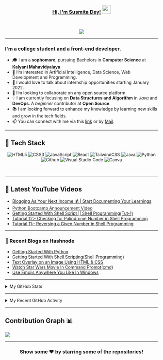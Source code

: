 <!---
Susmita-Dey/Susmita-Dey is a ✨ special ✨ repository because its `README.md` (this file) appears on your GitHub profile.
You can click the Preview link to take a look at your changes.
--->

<h3 align="center">
	<a href="https://susmitadey.github.io/">Hi, I'm Susmita Dey!</a>
  <img src="https://media.giphy.com/media/hvRJCLFzcasrR4ia7z/giphy.gif" width="28">
</h3> <a href="https://github.com/Susmita-Dey/Susmita-Dey/"> </a>
<br/>

<!-- Typing SVG by DenverCoder1 - https://github.com/DenverCoder1/readme-typing-svg -->
<p align="center">
  <a href="https://github.com/DenverCoder1/readme-typing-svg"><img src="https://readme-typing-svg.herokuapp.com?lines=Computer+Science+Student;Front-End+Web+Developer;Open%20Source%20|%20DevOps%20|%20Web+Development%20Enthusiastic;Always%20learning%20new%20things&center=true&width=580&height=45"></a>
</p>

---
<!-- <h1><img src="https://raw.githubusercontent.com/aemmadi/aemmadi/master/wave.gif" width="30px"> Hi, I’m Susmita Dey</h1> -->
<h3>I'm a college student and a front-end developer.</h3>

- 🎓 I am a **sophomore**, pursuing Bachelors in **Computer Science** at **Kalyani Mahavidyalaya**. <br>
- 👀 I’m interested in Artificial Intelligence, Data Science, Web Development and Programming.
- 💬 I would love to talk about internship opportunities starting January 2022.
- 💞️ I’m looking to collaborate on any open source platform.
- 💡 I am currently focusing on **Data Structures and Algorithm** in *Java* and **DevOps**. A *beginner* contributor at **Open Source**. <br>
- 📚 I am looking forward to enhance my knowledge by learning new skills and grow in the tech fields.
- 📫 You can connect with me via this [link](https://bio.link/susmitadey) or by [Mail](mailto:susmitadey475@gmail.com).

---
<!-- <h2>📫 How to reach me:</h2> <br>
<a href="mailto:susmitadey475@gmail.com" target="_blank"><img src="images/official-gmail-icon.svg" alt="Gmail Logo" width="50"></a>&emsp;
<a href="https://www.linkedin.com/in/susmita-dey-15a15a210/" target="_blank"><img src="images/linkedin-icon-2.svg" alt="LinkedIn Logo" width="50"></a>&emsp;
<a href="https://twitter.com/its_SusmitaDey" target="_blank"><img src="images/twitter-6.svg" alt="Twitter Logo" width="80"></a>&emsp;
<a href="https://discord.gg/g7FmxB9uZp" target="_blank"><img src="images/discord-6.svg" alt="Discord Logo" width="60"></a>&emsp;
<a href="https://www.youtube.com/channel/UCsuzc8lqAbgUYo4yzpjtfSw" target="_blank"><img src="images/youtube-3.svg" alt="YouTube Logo" width="60"></a>&emsp;
<a href="https://dev.to/susmitadey"><img src="images/Dev.to image.png" alt="Dev.to Icon" width="70"></a>&emsp;&emsp; 

<hr/> -->
<h2> 🥞 Tech Stack</h2>
<p align="center">
<img alt="HTML5" src="https://img.shields.io/badge/html5-%23fca9ae.svg?style=for-the-badge&logo=html5&logoColor=140200"/>
<img alt="CSS3" src="https://img.shields.io/badge/css3-%23ffd2ce.svg?style=for-the-badge&logo=css3&logoColor=140200"/>
<img alt="JavaScript" src="https://img.shields.io/badge/javascript-%23e4626b.svg?style=for-the-badge&logo=javascript&logoColor=%23F7DF1E"/>
<img alt="React" src="https://img.shields.io/badge/react-%23f2ca61.svg?style=for-the-badge&logo=react&logoColor=%2361DAFB"/>
<img alt="TailwindCSS" src="https://img.shields.io/badge/tailwind css-%23fca9ae.svg?style=for-the-badge&logo=tailwind-css&logoColor=140200"/>
<img alt="Java" src="https://img.shields.io/badge/java-%23e4626b.svg?style=for-the-badge&logo=java&logoColor=140200"/>
<img alt="Python" src="https://img.shields.io/badge/python-%23fca9ae.svg?style=for-the-badge&logo=python&logoColor=140200"/>
<img alt="Github" src="https://img.shields.io/badge/github-%23e4626b.svg?style=for-the-badge&logo=github&logoColor=140200"/>
<img alt="Visual Studio Code" src="https://img.shields.io/badge/Visual Studio Code-f2ca61.svg?style=for-the-badge&logo=visual-studio-code&logoColor=140200"/>
<!-- <img alt="Figma" src="https://img.shields.io/badge/figma-%23ffd2ce.svg?style=for-the-badge&logo=figma&logoColor=140200" /> -->
<img alt="Canva" src="https://img.shields.io/badge/Canva-f2ca61.svg?style=for-the-badge&logo=canva&logoColor=140200"/>
<!-- <img alt="Adobe Premiere Pro" src="https://img.shields.io/badge/Adobe premiere pro-%23e4626b.svg?style=for-the-badge&logo=Adobe-premiere-pro&logoColor=140200" />
<img alt="Adobe After Effects" src="https://img.shields.io/badge/Adobe after effects-%23fca9ae.svg?style=for-the-badge&logo=Adobe-after-effects&logoColor=140200" /> -->
  </p>
<br>

---
## 🎥 Latest YouTube Videos

<!-- YOUTUBE-VIDEOS-LIST:START -->
- [Blogging As Your Next Income 💰 | Start Documenting Your Learnings](https://www.youtube.com/watch?v=_MGS0JhgaPM)
- [Python Bootcamp Announcement Video](https://www.youtube.com/watch?v=Hpmj15ckXTA)
- [Getting Started With Shell Script || Shell Programming&lpar;Tut-1&rpar;](https://www.youtube.com/watch?v=5kILw3wb_RI)
- [Tutorial 12:- Checking for Palindrome Number in Shell Programming](https://www.youtube.com/watch?v=Sj9NPR8WjHw)
- [Tutorial 11:- Reversing a Given Number in Shell Programming](https://www.youtube.com/watch?v=RviMOMA8tCI)
<!-- YOUTUBE-VIDEOS-LIST:END -->

---

### 📙 Recent Blogs on Hashnode
<!-- BLOG-POST-LIST:START -->
- [Getting Started With Python](https://susmitadey.hashnode.dev/getting-started-with-python)
- [Getting Started With Shell Scripting&lpar;Shell Programming&rpar;](https://susmitadey.hashnode.dev/getting-started-with-shell-scriptingshell-programming)
- [Text Overlay on an Image Using HTML &amp; CSS](https://susmitadey.hashnode.dev/text-overlay-on-an-image-using-html-and-css)
- [Watch Star Wars Movie In Command Prompt&lpar;cmd&rpar;](https://susmitadey.hashnode.dev/watch-star-wars-movie-in-command-promptcmd)
- [Use Emojis Anywhere You Like In Windows](https://susmitadey.hashnode.dev/use-emojis-anywhere-you-like-in-windows)
<!-- BLOG-POST-LIST:END -->

---

<!-- ## Stats 📈 -->
<details>
	<summary> My GitHub Stats</summary>
<br>
<p align="center">
<a href="https://github.com/Susmita-Dey">
  <img height="150em" src="https://github-readme-stats.vercel.app/api?username=Susmita-Dey&count_private=true&show_icons=true&bg_color=ffefe7&text_color=140200&title_color=e4626b&border_color=ffd2ce&icon_color=e4626b" />
  <img height="150em" src="https://github-readme-stats-eight-theta.vercel.app/api/top-langs/?username=Susmita-Dey&bg_color=ffefe7&text_color=140200&title_color=e4626b&border_color=ffd2ce&icon_color=e4626b&layout=compact&langs_count=10&exclude_repo=gamebase&hide=objective-c,c,java" />
</a>
</p>
</details>

---
<!-- ## Recent GitHub Activity -->
<details>
	<summary> My Recent GitHub Activity</summary>
<br>
	
<!--START_SECTION:activity-->
1. 🗣 Commented on [#9](https://github.com/open-certs/oc-frontend/issues/9) in [open-certs/oc-frontend](https://github.com/open-certs/oc-frontend)
2. 🗣 Commented on [#131](https://github.com/arpit456jain/CodingEasy/issues/131) in [arpit456jain/CodingEasy](https://github.com/arpit456jain/CodingEasy)
3. 🗣 Commented on [#68](https://github.com/CatsInTech/Rezume/issues/68) in [CatsInTech/Rezume](https://github.com/CatsInTech/Rezume)
4. ❗️ Opened issue [#9](https://github.com/open-certs/oc-frontend/issues/9) in [open-certs/oc-frontend](https://github.com/open-certs/oc-frontend)
5. 🗣 Commented on [#30](https://github.com/ridsuteri/Awesome-Chrome-Extensions/issues/30) in [ridsuteri/Awesome-Chrome-Extensions](https://github.com/ridsuteri/Awesome-Chrome-Extensions)
6. ❗️ Opened issue [#68](https://github.com/CatsInTech/Rezume/issues/68) in [CatsInTech/Rezume](https://github.com/CatsInTech/Rezume)
7. ❗️ Opened issue [#30](https://github.com/ridsuteri/Awesome-Chrome-Extensions/issues/30) in [ridsuteri/Awesome-Chrome-Extensions](https://github.com/ridsuteri/Awesome-Chrome-Extensions)
8. ❗️ Opened issue [#126](https://github.com/Lakhankumawat/LearnCPP/issues/126) in [Lakhankumawat/LearnCPP](https://github.com/Lakhankumawat/LearnCPP)
9. ❗️ Opened issue [#202](https://github.com/Kushal997-das/Project-Guidance/issues/202) in [Kushal997-das/Project-Guidance](https://github.com/Kushal997-das/Project-Guidance)
10. ❗️ Opened issue [#216](https://github.com/arpit456jain/Cool-Front-End-Templates/issues/216) in [arpit456jain/Cool-Front-End-Templates](https://github.com/arpit456jain/Cool-Front-End-Templates)
<!--END_SECTION:activity-->
	
</details>

---

## Contribution Graph 📊

<img
     src="https://activity-graph.herokuapp.com/graph?username=Susmita-Dey&theme=chartreuse-dark"
     />

---
<div align="center">

### Show some ❤️ by starring some of the repositories!

</div>

<!-- ![GitHub metrics](https://metrics.lecoq.io/Susmita-Dey)   -->
